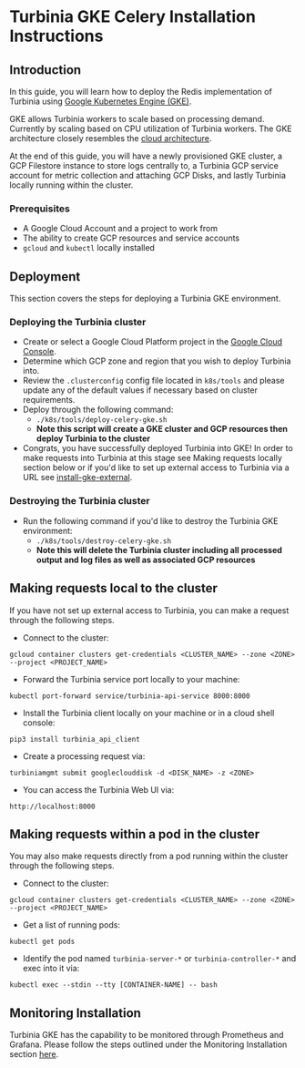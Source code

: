 # Turbinia GKE Celery Installation Instructions

## Introduction

In this guide, you will learn how to deploy the Redis implementation of Turbinia using [Google Kubernetes Engine (GKE)](https://cloud.google.com/kubernetes-engine).

GKE allows Turbinia workers to scale based on processing demand. Currently by scaling based on CPU utilization of Turbinia workers. The GKE architecture closely resembles the [cloud architecture](how-it-works.md).

At the end of this guide, you will have a newly provisioned GKE cluster, a GCP Filestore instance to store logs
centrally to, a Turbinia GCP service account for metric collection and attaching GCP Disks, and lastly Turbinia
locally running within the cluster.

### Prerequisites

- A Google Cloud Account and a project to work from
- The ability to create GCP resources and service accounts
- `gcloud` and `kubectl` locally installed

## Deployment

This section covers the steps for deploying a Turbinia GKE environment.

### Deploying the Turbinia cluster

- Create or select a Google Cloud Platform project in the
  [Google Cloud Console](https://console.cloud.google.com).
- Determine which GCP zone and region that you wish to deploy Turbinia into.
- Review the `.clusterconfig` config file located in `k8s/tools` and please update any of the default values if necessary based on cluster requirements.
- Deploy through the following command:
  - `./k8s/tools/deploy-celery-gke.sh`
  - **Note this script will create a GKE cluster and GCP resources then deploy Turbinia to the cluster**
- Congrats, you have successfully deployed Turbinia into GKE! In order to make requests into Turbinia at this stage see Making requests locally section below or if you'd like to set up external access to Turbinia via a URL see [install-gke-external](install-gke-external.md).

### Destroying the Turbinia cluster

- Run the following command if you'd like to destroy the Turbinia GKE environment:
  - `./k8s/tools/destroy-celery-gke.sh`
  - **Note this will delete the Turbinia cluster including all processed output and log files as well as associated GCP resources**

## Making requests local to the cluster

If you have not set up external access to Turbinia, you can make a request through the following steps.

- Connect to the cluster:

```
gcloud container clusters get-credentials <CLUSTER_NAME> --zone <ZONE> --project <PROJECT_NAME>
```

- Forward the Turbinia service port locally to your machine:

```
kubectl port-forward service/turbinia-api-service 8000:8000
```

- Install the Turbinia client locally on your machine or in a cloud shell console:

```
pip3 install turbinia_api_client
```

- Create a processing request via:

```
turbiniamgmt submit googleclouddisk -d <DISK_NAME> -z <ZONE>
```

- You can access the Turbinia Web UI via:

```
http://localhost:8000
```

## Making requests within a pod in the cluster

You may also make requests directly from a pod running within the cluster through
the following steps.

- Connect to the cluster:

```
gcloud container clusters get-credentials <CLUSTER_NAME> --zone <ZONE> --project <PROJECT_NAME>
```

- Get a list of running pods:

```
kubectl get pods
```

- Identify the pod named `turbinia-server-*` or `turbinia-controller-*` and exec into it via:

```
kubectl exec --stdin --tty [CONTAINER-NAME] -- bash
```

## Monitoring Installation

Turbinia GKE has the capability to be monitored through Prometheus and Grafana. Please follow the steps outlined under the Monitoring Installation section [here](install-gke-monitoring.md).
